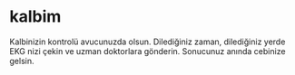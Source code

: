 # kalbim

Kalbinizin kontrolü avucunuzda olsun. 
Dilediğiniz zaman, dilediğiniz yerde EKG nizi çekin ve uzman doktorlara gönderin.
Sonucunuz anında cebinize gelsin.

